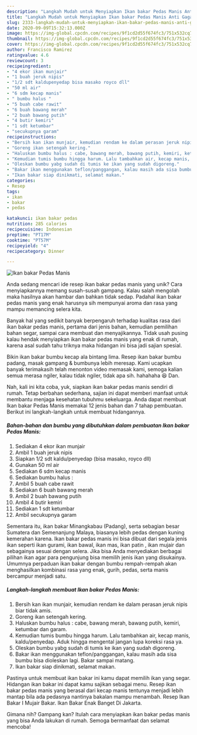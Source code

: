 ```yaml
---
description: "Langkah Mudah untuk Menyiapkan Ikan bakar Pedas Manis Anti Gagal"
title: "Langkah Mudah untuk Menyiapkan Ikan bakar Pedas Manis Anti Gagal"
slug: 2333-langkah-mudah-untuk-menyiapkan-ikan-bakar-pedas-manis-anti-gagal
date: 2020-09-09T15:32:13.000Z
image: https://img-global.cpcdn.com/recipes/9f1cd2d55f674fc3/751x532cq70/ikan-bakar-pedas-manis-foto-resep-utama.jpg
thumbnail: https://img-global.cpcdn.com/recipes/9f1cd2d55f674fc3/751x532cq70/ikan-bakar-pedas-manis-foto-resep-utama.jpg
cover: https://img-global.cpcdn.com/recipes/9f1cd2d55f674fc3/751x532cq70/ikan-bakar-pedas-manis-foto-resep-utama.jpg
author: Francisco Ramirez
ratingvalue: 4.6
reviewcount: 3
recipeingredient:
- "4 ekor ikan munjair"
- "1 buah jeruk nipis"
- "1/2 sdt kaldupenyedap bisa masako royco dll"
- "50 ml air"
- "6 sdm kecap manis"
- " bumbu halus "
- "5 buah cabe rawit"
- "6 buah bawang merah"
- "2 buah bawang putih"
- "4 butir kemiri"
- "1 sdt ketumbar"
- "secukupnya garam"
recipeinstructions:
- "Bersih kan ikan munjair, kemudian rendam ke dalam perasan jeruk nipis biar tidak amis."
- "Goreng ikan setengah kering."
- "Haluskan bumbu halus : cabe, bawang merah, bawang putih, kemiri, ketumbar dan garam."
- "Kemudian tumis bumbu hingga harum. Lalu tambahkan air, kecap manis, kaldu/penyedap. Aduk hingga mengental jangan lupa koreksi rasa ya."
- "Oleskan bumbu yabg sudah di tumis ke ikan yang sudah digoreng."
- "Bakar ikan menggunakan teflon/panggangan, kalau masih ada sisa bumbu bisa dioleskan lagi. Bakar sampai matang."
- "Ikan bakar siap dinikmati, selamat makan."
categories:
- Resep
tags:
- ikan
- bakar
- pedas

katakunci: ikan bakar pedas 
nutrition: 285 calories
recipecuisine: Indonesian
preptime: "PT17M"
cooktime: "PT57M"
recipeyield: "4"
recipecategory: Dinner

---
```



![Ikan bakar Pedas Manis](https://img-global.cpcdn.com/recipes/9f1cd2d55f674fc3/751x532cq70/ikan-bakar-pedas-manis-foto-resep-utama.jpg)

Anda sedang mencari ide resep ikan bakar pedas manis yang unik? Cara menyiapkannya memang susah-susah gampang. Kalau salah mengolah maka hasilnya akan hambar dan bahkan tidak sedap. Padahal ikan bakar pedas manis yang enak harusnya sih mempunyai aroma dan rasa yang mampu memancing selera kita.

Banyak hal yang sedikit banyak berpengaruh terhadap kualitas rasa dari ikan bakar pedas manis, pertama dari jenis bahan, kemudian pemilihan bahan segar, sampai cara membuat dan menyajikannya. Tidak usah pusing kalau hendak menyiapkan ikan bakar pedas manis yang enak di rumah, karena asal sudah tahu triknya maka hidangan ini bisa jadi sajian spesial.

Bikin ikan bakar bumbu kecap ala bintang lima. Resep ikan bakar bumbu padang, masak gampang &amp; bumbunya lebih meresap. Kami ucapkan banyak terimakasih telah menonton video memasak kami, semoga kalian semua merasa ngiler, kalau tidak ngiler, tidak apa sih. hahahaha 😆 Dan.


Nah, kali ini kita coba, yuk, siapkan ikan bakar pedas manis sendiri di rumah. Tetap berbahan sederhana, sajian ini dapat memberi manfaat untuk membantu menjaga kesehatan tubuhmu sekeluarga. Anda dapat membuat Ikan bakar Pedas Manis memakai 12 jenis bahan dan 7 tahap pembuatan. Berikut ini langkah-langkah untuk membuat hidangannya.

<!--inarticleads1-->

##### Bahan-bahan dan bumbu yang dibutuhkan dalam pembuatan Ikan bakar Pedas Manis:

1. Sediakan 4 ekor ikan munjair
1. Ambil 1 buah jeruk nipis
1. Siapkan 1/2 sdt kaldu/penyedap (bisa masako, royco dll)
1. Gunakan 50 ml air
1. Sediakan 6 sdm kecap manis
1. Sediakan  bumbu halus :
1. Ambil 5 buah cabe rawit
1. Sediakan 6 buah bawang merah
1. Ambil 2 buah bawang putih
1. Ambil 4 butir kemiri
1. Sediakan 1 sdt ketumbar
1. Ambil secukupnya garam


Sementara itu, ikan bakar Minangkabau (Padang), serta sebagian besar Sumatera dan Semenanjung Malaya, biasanya lebih pedas dengan kuning kemerahan karena. Ikan bakar pedas manis ini bisa dibuat dari segala jenis ikan seperti ikan gurami, ikan bawal, ikan mas, ikan patin , ikan mujair dan sebagainya sesuai dengan selera. Jika bisa Anda menyediakan berbagai pilihan ikan agar para pengunjung bisa memilih jenis ikan yang disukainya. Umumnya perpaduan ikan bakar dengan bumbu rempah-rempah akan menghasilkan kombinasi rasa yang enak, gurih, pedas, serta manis bercampur menjadi satu. 

<!--inarticleads2-->

##### Langkah-langkah membuat Ikan bakar Pedas Manis:

1. Bersih kan ikan munjair, kemudian rendam ke dalam perasan jeruk nipis biar tidak amis.
1. Goreng ikan setengah kering.
1. Haluskan bumbu halus : cabe, bawang merah, bawang putih, kemiri, ketumbar dan garam.
1. Kemudian tumis bumbu hingga harum. Lalu tambahkan air, kecap manis, kaldu/penyedap. Aduk hingga mengental jangan lupa koreksi rasa ya.
1. Oleskan bumbu yabg sudah di tumis ke ikan yang sudah digoreng.
1. Bakar ikan menggunakan teflon/panggangan, kalau masih ada sisa bumbu bisa dioleskan lagi. Bakar sampai matang.
1. Ikan bakar siap dinikmati, selamat makan.


Pastinya untuk membuat ikan bakar ini kamu dapat memilih ikan yang segar. Hidangan ikan bakar ini dapat kamu sajikan sebagai menu. Resep ikan bakar pedas manis yang berasal dari kecap manis tentunya menjadi lebih mantap bila ada pedasnya nantinya bakalan mampu menambah. Resep Ikan Bakar I Mujair Bakar. Ikan Bakar Enak Banget Di Jakarta. 

Gimana nih? Gampang kan? Itulah cara menyiapkan ikan bakar pedas manis yang bisa Anda lakukan di rumah. Semoga bermanfaat dan selamat mencoba!
